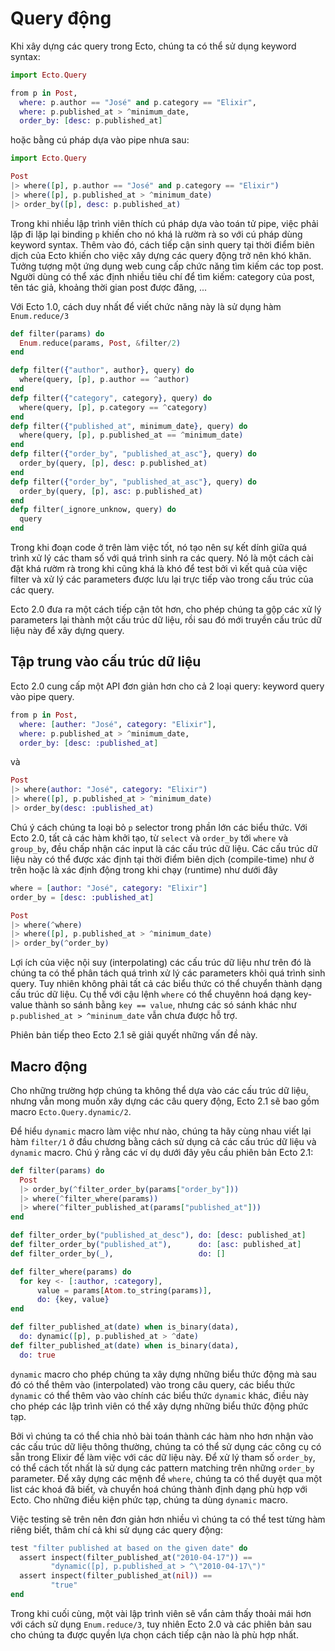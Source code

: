 # Query động

Khi xây dựng các query trong Ecto, chúng ta có thể sử dụng keyword syntax:

```elixir
import Ecto.Query

from p in Post,
  where: p.author == "José" and p.category == "Elixir",
  where: p.published_at > ^minimum_date,
  order_by: [desc: p.published_at]
```

hoặc bằng cú pháp dựa vào pipe nhưa sau:

```elixir
import Ecto.Query

Post
|> where([p], p.author == "José" and p.category == "Elixir")
|> where([p], p.published_at > ^minimum_date)
|> order_by([p], desc: p.published_at)
```

Trong khi nhiều lập trình viên thích cú pháp dựa vào toán tử pipe, việc phải lặp đi lặp lại binding `p` khiến cho nó khá là rườm rà so với cú pháp dùng keyword syntax. Thêm vào đó, cách tiếp cận sinh query tại thời điểm biên dịch của Ecto khiến cho việc xây dựng các query động trở nên khó khăn. Tưởng tượng một ứng dụng web cung cấp chức năng tìm kiếm các top post. Người dùng có thể xác định nhiều tiêu chí để tìm kiếm: category của post, tên tác giả, khoảng thời gian post được đăng, ...

Với Ecto 1.0, cách duy nhất để viết chức năng này là sử dụng hàm `Enum.reduce/3`

```elixir
def filter(params) do
  Enum.reduce(params, Post, &filter/2)
end

defp filter({"author", author}, query) do
  where(query, [p], p.author == ^author)
end
defp filter({"category", category}, query) do
  where(query, [p], p.category == ^category)
end
defp filter({"published_at", minimum_date}, query) do
  where(query, [p], p.published_at == ^minimum_date)
end
defp filter({"order_by", "published_at_asc"}, query) do
  order_by(query, [p], desc: p.published_at)
end
defp filter({"order_by", "published_at_asc"}, query) do
  order_by(query, [p], asc: p.published_at)
end
defp filter(_ignore_unknow, query) do
  query
end
```

Trong khi đoạn code ở trên làm việc tốt, nó tạo nên sự kết dính giữa quá trình xử lý các tham số với quá trình sinh ra các query. Nó là một cách cài đặt khá rườm rà trong khi cũng khá là khó để test bởi vì kết quả của việc filter và xử lý các parameters được lưu lại trực tiếp vào trong cấu trúc của các query.

Ecto 2.0 đưa ra một cách tiếp cận tôt hơn, cho phép chúng ta gộp các xử lý parameters lại thành một cấu trúc dữ liệu, rồi sau đó mới truyền cấu trúc dữ liệu này để xây dựng query.

## Tập trung vào cấu trúc dữ liệu

Ecto 2.0 cung cấp một API đơn giản hơn cho cả 2 loại query: keyword query vào pipe query.

```elixir
from p in Post,
  where: [auther: "José", category: "Elixir"],
  where: p.published_at > ^minimum_date,
  order_by: [desc: :published_at]
```

và

```elixir
Post
|> where(author: "José", category: "Elixir")
|> where([p], p.published_at > ^minimum_date)
|> order_by(desc: :published_at)
```

Chú ý cách chúng ta loại bỏ `p` selector trong phần lớn các biểu thức. Với Ecto 2.0, tất cả các hàm khởi tạo, từ `select` và `order_by` tới `where` và `group_by`, đều chấp nhận các input là các cấu trúc dữ liệu. Các cấu trúc dữ liệu này có thể được xác định tại thời điểm biên dịch (compile-time) như ở trên hoặc là xác định động trong khi chạy (runtime) như dưới đây

```elixir
where = [author: "José", category: "Elixir"]
order_by = [desc: :published_at]

Post
|> where(^where)
|> where([p], p.published_at > ^minimum_date)
|> order_by(^order_by)
```

Lợi ích của việc nội suy (interpolating) các cấu trúc dữ liệu như trên đó là chúng ta có thể phân tách quá trình xử lý các parameters khỏi quá trình sinh query. Tuy nhiên không phải tất cả các biểu thức có thể chuyển thành dạng cấu trúc dữ liệu. Cụ thể với cậu lệnh `where` có thể chuyênn hoá dạng key-value thành so sánh bằng `key == value`, nhưng các só sánh khác như `p.published_at > ^mininum_date` vẫn chưa được hỗ trợ.

Phiên bản tiếp theo Ecto 2.1 sẽ giải quyết những vấn đề này.

## Macro động

Cho những trường hợp chúng ta không thể dựa vào các cấu trúc dữ liệu, nhưng vẫn mong muốn xây dựng các câu query động, Ecto 2.1 sẽ bao gồm macro `Ecto.Query.dynamic/2`.

Để hiểu `dynamic` macro làm việc như nào, chúng ta hãy cùng nhau viết lại hàm `filter/1` ở đầu chương bằng cách sử dụng cả các cấu trúc dữ liệu và `dynamic` macro. Chú ý rằng các ví dụ dưới đây yêu cầu phiên bản Ecto 2.1:

```elixir
def filter(params) do
  Post
  |> order_by(^filter_order_by(params["order_by"]))
  |> where(^filter_where(params))
  |> where(^filter_published_at(params["published_at"]))
end

def filter_order_by("published_at_desc"), do: [desc: published_at]
def filter_order_by("published_at"),      do: [asc: published_at]
def filter_order_by(_),                   do: []

def filter_where(params) do
  for key <- [:author, :category],
      value = params[Atom.to_string(params)],
      do: {key, value}
end

def filter_published_at(date) when is_binary(data),
  do: dynamic([p], p.published_at > ^date)
def filter_published_at(date) when is_binary(data),
  do: true
```

`dynamic` macro cho phép chúng ta xây dựng những biểu thức động mà sau đó có thể thêm vào (interpolated) vào trong câu query, các biểu thức `dynamic` có thể thêm vào vào chính các biểu thức `dynamic` khác, điều này cho phép các lập trình viên có thể xây dựng những biểu thức động phức tạp.

Bởi vì chúng ta có thể chia nhỏ bài toán thành các hàm nho hơn nhận vào các cấu trúc dữ liệu thông thường, chúng ta có thể sử dụng các công cụ có sẵn trong Elixir để làm việc với các dữ liệu này. Để xử lý tham số `order_by`, có thể cách tốt nhất là sử dụng các pattern matching trên những `order_by` parameter. Để xây dựng các mệnh đề `where`, chúng ta có thể duyệt qua một list các khoá đã biết, và chuyển hoá chúng thành định dạng phù hợp với Ecto. Cho những điều kiện phức tạp, chúng ta dùng `dynamic` macro.

Việc testing sẽ trên nên đơn giản hơn nhiều vì chúng ta có thể test từng hàm riêng biết, thâm chí cả khi sử dụng các query động:

```elixir
test "filter published at based on the given date" do
  assert inspect(filter_published_at("2010-04-17")) ==
         "dynamic([p], p.published_at > ^\"2010-04-17\")"
  assert inspect(filter_published_at(nil)) ==
         "true"
end
```

Trong khi cuối cùng, một vài lập trình viên sẽ vẩn cảm thấy thoải mái hơn với cách sử dụng `Enum.reduce/3`, tuy nhiên Ecto 2.0 và các phiên bản sau cho chúng ta được quyền lựa chọn cách tiếp cận nào là phù hợp nhất.
